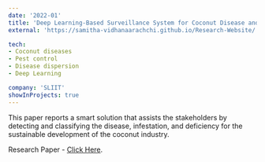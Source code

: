 ```yaml
---
date: '2022-01'
title: 'Deep Learning-Based Surveillance System for Coconut Disease and Pest Infestation Identification'
external: 'https://samitha-vidhanaarachchi.github.io/Research-Website/'

tech:
- Coconut diseases
- Pest control
- Disease dispersion
- Deep Learning

company: 'SLIIT'
showInProjects: true
---
```


This paper reports a smart solution that assists the stakeholders by detecting and classifying the disease, infestation, and deficiency for the sustainable development of the coconut industry.

Research Paper - [Click Here](https://ieeexplore.ieee.org/abstract/document/9707404).